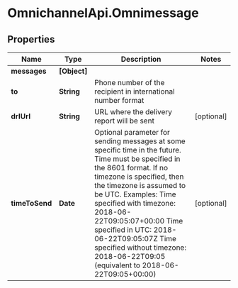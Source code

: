 # OmnichannelApi.Omnimessage

## Properties
Name | Type | Description | Notes
------------ | ------------- | ------------- | -------------
**messages** | **[Object]** |  | 
**to** | **String** | Phone number of the recipient in international number format | 
**drlUrl** | **String** | URL where the delivery report will be sent | [optional] 
**timeToSend** | **Date** | Optional parameter for sending messages at some specific time in the future. Time must be specified in the 8601 format. If no timezone is specified, then the timezone is assumed to be UTC. Examples: Time specified with timezone: 2018-06-22T09:05:07+00:00 Time specified in UTC: 2018-06-22T09:05:07Z Time specified without timezone: 2018-06-22T09:05 (equivalent to 2018-06-22T09:05+00:00)  | [optional] 


